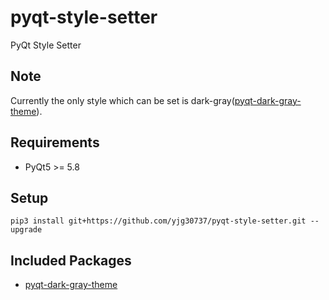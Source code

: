 # pyqt-style-setter
PyQt Style Setter

## Note
Currently the only style which can be set is dark-gray(<a href="https://github.com/yjg30737/pyqt-dark-gray-theme.git">pyqt-dark-gray-theme</a>).

## Requirements
* PyQt5 >= 5.8

## Setup
```pip3 install git+https://github.com/yjg30737/pyqt-style-setter.git --upgrade```

## Included Packages
* <a href="https://github.com/yjg30737/pyqt-dark-gray-theme.git">pyqt-dark-gray-theme</a>
